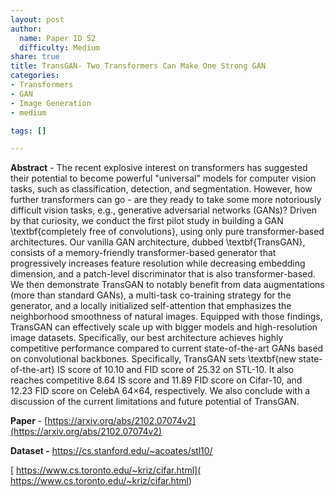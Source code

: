 ```yaml
---
layout: post
author:
  name: Paper ID 52
  difficulty: Medium
share: true
title: TransGAN- Two Transformers Can Make One Strong GAN
categories:
- Transformers
- GAN
- Image Generation
- medium

tags: []

---
```

**Abstract** - The recent explosive interest on transformers has suggested their potential to become powerful "universal" models for computer vision tasks, such as classification, detection, and segmentation. However, how further transformers can go - are they ready to take some more notoriously difficult vision tasks, e.g., generative adversarial networks (GANs)? Driven by that curiosity, we conduct the first pilot study in building a GAN \textbf{completely free of convolutions}, using only pure transformer-based architectures. Our vanilla GAN architecture, dubbed \textbf{TransGAN}, consists of a memory-friendly transformer-based generator that progressively increases feature resolution while decreasing embedding dimension, and a patch-level discriminator that is also transformer-based. We then demonstrate TransGAN to notably benefit from data augmentations (more than standard GANs), a multi-task co-training strategy for the generator, and a locally initialized self-attention that emphasizes the neighborhood smoothness of natural images. Equipped with those findings, TransGAN can effectively scale up with bigger models and high-resolution image datasets. Specifically, our best architecture achieves highly competitive performance compared to current state-of-the-art GANs based on convolutional backbones. Specifically, TransGAN sets \textbf{new state-of-the-art} IS score of 10.10 and FID score of 25.32 on STL-10. It also reaches competitive 8.64 IS score and 11.89 FID score on Cifar-10, and 12.23 FID score on CelebA 64×64, respectively. We also conclude with a discussion of the current limitations and future potential of TransGAN.

**Paper** - [https://arxiv.org/abs/2102.07074v2](https://arxiv.org/abs/2102.07074v2)

**Dataset -** [https://cs.stanford.edu/~acoates/stl10/ ](https://cs.stanford.edu/~acoates/stl10/ )

[ https://www.cs.toronto.edu/~kriz/cifar.html]( https://www.cs.toronto.edu/~kriz/cifar.html)
    